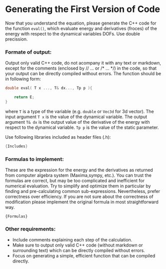 
# **Generating the First Version of Code**

Now that you understand the equation, please generate the C++ code for the function `eval()`, which evaluate energy and derivatives (froces) of the energy with respect to the dynamical variables DOFs. Use double precission. 

### Formate of output:

Output only valid C++ code, do not acompany it with any text or markdown, except for the comments (enclosed by // ... or /* ... */) in the code, so that your output can be directly compiled without errors. The function should be in following form:

```cpp
double eval( T x ..., T& dx..., Tp p ){

    return E;
}
```

where `T` is a type of the variable (e.g. `double` or `Vec3d` for 3d vector). The input argument `T x` is the value of the dynamical variable. The output argument `T& dx` is the output value of the derivative of the energy with respect to the dynamical variable. `Tp p` is the value of the static parameter.


Use following libraries included as header files (.h):
```cpp
{Includes}
```
### Formulas to implement:

These are the expression for the energy and the derivatives as returned from computer algebra system (Maxima,sympy, etc.). You can trust the formulas are correct, but may be too complicated and inefficient for numerical evaluation. Try to simplify and optimize them in particular by finding and pre-calculating common sub-expressions. Nevertheless, prefer correctness over efficiency. If you are not sure about the correctness of modification please implement the original formula in most straightforward way.

```
{Formulas}
```

### Other requirements:

- Include comments explaining each step of the calculation.
- Make sure to output only valid C++ code (without markdown or surrounding text) which can be directly compiled without errors.
- Focus on generating a simple, efficient function that can be compiled directly.
```